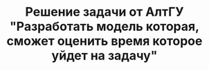 <h1 align="center">  Решение задачи от АлтГУ "Разработать модель которая, сможет оценить время которое уйдет на задачу" <h4 ><h4 >
